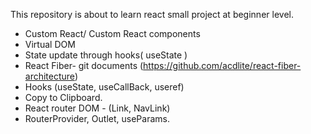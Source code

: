 This repository is about to learn react small project at beginner level.
- Custom React/ Custom React components
- Virtual DOM
- State update through hooks( useState )
- React Fiber- git documents (https://github.com/acdlite/react-fiber-architecture)
- Hooks (useState, useCallBack, useref)
- Copy to Clipboard.
- React router DOM - (Link, NavLink)
- RouterProvider, Outlet, useParams.